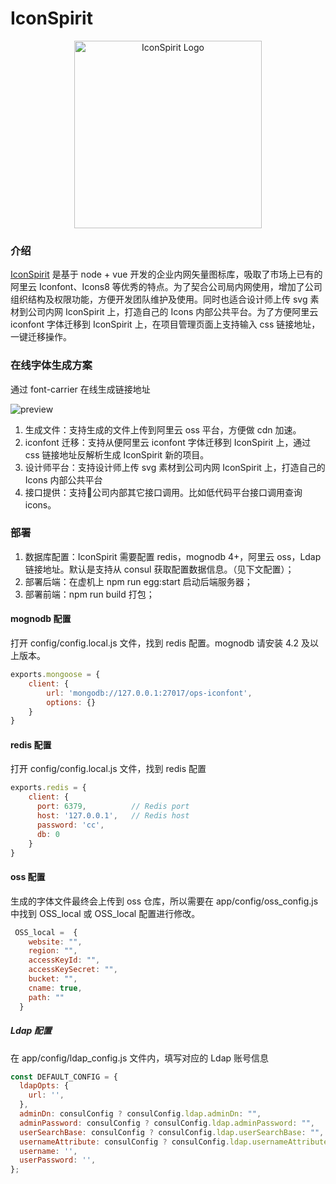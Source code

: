 # IconSpirit

<div align="center">
  <a href="https://iconspirit.vue2.net">
    <img src="https://f.vue2.net/IconSpiritd-02.jpg" alt="IconSpirit Logo" height="300">
  </a>
</div>

### 介绍

<a href="https://iconspirit.vue2.net">IconSpirit</a> 是基于 node + vue 开发的企业内网矢量图标库，吸取了市场上已有的阿里云 Iconfont、Icons8 等优秀的特点。为了契合公司局内网使用，增加了公司组织结构及权限功能，方便开发团队维护及使用。同时也适合设计师上传 svg 素材到公司内网 IconSpirit 上，打造自己的 Icons 内部公共平台。为了方便阿里云 iconfont 字体迁移到 IconSpirit 上，在项目管理页面上支持输入 css 链接地址，一键迁移操作。

### 在线字体生成方案

通过 font-carrier 在线生成链接地址

![preview](https://web-data.zmlearn.com/image/cwyi1FF2iSbJtqXKrKiy1b/502280468-5cec90de12b0a_fix732.png)


1. 生成文件：支持生成的文件上传到阿里云 oss 平台，方便做 cdn 加速。
2. iconfont 迁移：支持从便阿里云 iconfont 字体迁移到 IconSpirit 上，通过 css 链接地址反解析生成 IconSpirit 新的项目。
3. 设计师平台：支持设计师上传 svg 素材到公司内网 IconSpirit 上，打造自己的 Icons 内部公共平台
4. 接口提供：支持公司内部其它接口调用。比如低代码平台接口调用查询 icons。

### 部署
1. 数据库配置：IconSpirit 需要配置 redis，mognodb 4+，阿里云 oss，Ldap 链接地址。默认是支持从 consul 获取配置数据信息。（见下文配置）；
2. 部署后端：在虚机上 npm run egg:start 启动后端服务器；
3. 部署前端：npm run build 打包；

#### mognodb 配置
打开 config/config.local.js 文件，找到 redis 配置。mognodb 请安装 4.2 及以上版本。
```javascript
exports.mongoose = {
    client: {
        url: 'mongodb://127.0.0.1:27017/ops-iconfont',
        options: {}
    }
}
```
#### redis 配置
打开 config/config.local.js 文件，找到 redis 配置

```javascript
exports.redis = {
    client: {
      port: 6379,          // Redis port
      host: '127.0.0.1',   // Redis host
      password: 'cc',
      db: 0
    }
}
```
#### oss 配置
生成的字体文件最终会上传到 oss 仓库，所以需要在 app/config/oss_config.js 中找到 OSS_local 或 OSS_local 配置进行修改。

```javascript
 OSS_local =  {
    website: "",
    region: "",
    accessKeyId: "",
    accessKeySecret: "",
    bucket: "",
    cname: true,
    path: ""
  }
```
##### Ldap 配置
在 app/config/ldap_config.js 文件内，填写对应的 Ldap 账号信息
```javascript
const DEFAULT_CONFIG = {
  ldapOpts: {
    url: '',
  },
  adminDn: consulConfig ? consulConfig.ldap.adminDn: "",
  adminPassword: consulConfig ? consulConfig.ldap.adminPassword: "",
  userSearchBase: consulConfig ? consulConfig.ldap.userSearchBase: "",
  usernameAttribute: consulConfig ? consulConfig.ldap.usernameAttribute : "",
  username: '',
  userPassword: '',
};
```
